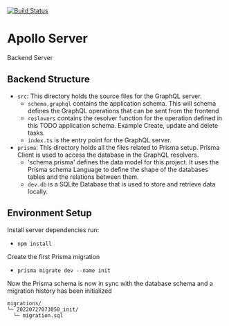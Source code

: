 [![Build Status](https://app.travis-ci.com/CathalButler/todo-backend.svg?branch=main)](https://app.travis-ci.com/CathalButler/todo-backend)
# Apollo Server
Backend Server

## Backend Structure
* `src`: This directory holds the source files for the GraphQL server.
  * `schema.graphql` contains the application schema. This will schema defines the GraphQL operations that can be sent
from the frontend
  * `reslovers` contains the resolver function for the operation defined in this TODO application schema. Example Create,
update and delete tasks.
  * `index.ts` is the entry point for the GraphQL server.
* `prisma`: This directory holds all the files related to Prisma setup. Prisma Client is used to access the database in
the GraphQL resolvers.
  * 'schema.prisma' defines the data model for this project.  It uses the Prisma schema Language to define the shape of the 
databases tables and the relations between them.
  * `dev.db` is a SQLite Database that is used to store and retrieve data locally.

## Environment Setup
Install server dependencies run:<br>
* `npm install` 

Create the first Prisma migration
* `prisma migrate dev --name init`<br>

Now the Prisma schema is now in sync with the database schema and a migration history has been initialized
```
migrations/
└─ 20220727073050_init/
  └─ migration.sql
```
